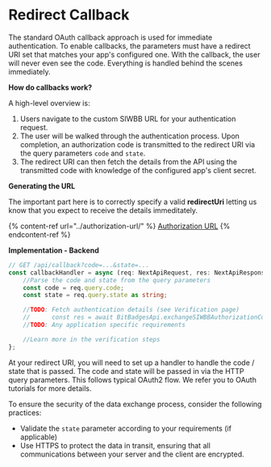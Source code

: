 # Redirect Callback

The standard OAuth callback approach is used for immediate authentication. To enable callbacks, the parameters must have a redirect URI set that matches your app's configured one. With the callback, the user will never even see the code. Everything is handled behind the scenes immediately.

**How do callbacks work?**

A high-level overview is:

1. Users navigate to the custom SIWBB URL for your authentication request.
2. The user will be walked through the authentication process. Upon completion, an authorization code is transmitted to the redirect URI via the query parameters `code` and `state`.
3. The redirect URI can then fetch the details from the API using the transmitted code with knowledge of the configured app's client secret.

**Generating the URL**

The important part here is to correctly specify a valid **redirectUri** letting us know that you expect to receive the details immeditately.

{% content-ref url="../authorization-url/" %}
[Authorization URL](../authorization-url/)
{% endcontent-ref %}

**Implementation - Backend**

```typescript
// GET /api/callback?code=...&state=...
const callbackHandler = async (req: NextApiRequest, res: NextApiResponse) => {
    //Parse the code and state from the query parameters
    const code = req.query.code;
    const state = req.query.state as string;

    //TODO: Fetch authentication details (see Verification page)
    //      const res = await BitBadgesApi.exchangeSIWBBAuthorizationCode({ code, ... });
    //TODO: Any application specific requirements

    //Learn more in the verification steps
};
```

At your redirect URI, you will need to set up a handler to handle the code / state that is passed. The code and state will be passed in via the HTTP query parameters. This follows typical OAuth2 flow. We refer you to OAuth tutorials for more details.

To ensure the security of the data exchange process, consider the following practices:

-   Validate the `state` parameter according to your requirements (if applicable)
-   Use HTTPS to protect the data in transit, ensuring that all communications between your server and the client are encrypted.
